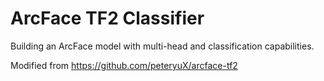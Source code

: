 # ArcFace TF2 Classifier
Building an ArcFace model with multi-head and classification capabilities.

Modified from https://github.com/peteryuX/arcface-tf2
